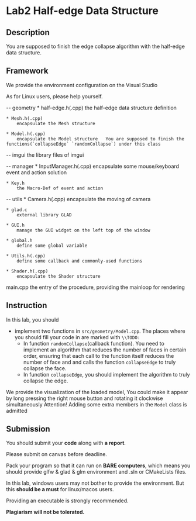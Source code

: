 # Lab2 Half-edge Data Structure

## Description
  You are supposed to finish the edge collapse algorithm with the half-edge data structure.

## Framework

We provide the environment configuration on the Visual Studio

As for Linux users, please help yourself.

-- geometry
    * half-edge.h(.cpp)
        the half-edge data structure definition

    * Mesh.h(.cpp)
        encapsulate the Mesh structure

    * Model.h(.cpp)
        encapsulate the Model structure   You are supposed to finish the functions(`collapseEdge` `randomCollapse`) under this class 

-- imgui
    the library files of imgui

-- manager
    * InputManager.h(.cpp)
        encapsulate some mouse/keyboard event and action solution

    * Key.h
        the Macro-Def of event and action

-- utils
    * Camera.h(.cpp)
        encapsulate the moving of camera

    * glad.c
        external library GLAD

    * GUI.h
        manage the GUI widget on the left top of the window

    * global.h
        define some global variable
    
    * Utils.h(.cpp)
        define some callback and commonly-used functions
    
    * Shader.h(.cpp)
        encapsulate the Shader structure

main.cpp
    the entry of the procedure, providing the mainloop for rendering

## Instruction

In this lab, you should

* implement two functions in `src/geometry/Model.cpp`. The places where you should fill your code in are marked with `\\TODO:`
  * In function `randomCollapse`(callback function). You need to implement an algorithm that reduces the number of faces in certain order, ensuring that each call to the function itself reduces the number of face and and calls the function `collapseEdge` to truly collapse the face.
  * In function `collapseEdge`, you should implement the algorithm to truly collapse the edge.

We provide the visualization of the loaded model, You could make it appear by long pressing the right mouse button and rotating it clockwise simultaneously
Attention! Adding some extra members in the `Model` class is admitted

## Submission

You should submit your **code** along with **a report**.

Please submit on canvas before deadline.

Pack your program so that it can run on **BARE computers**, which means you should provide glfw \& glad & glm environment and .sln or CMakeLists files.

In this lab, windows users may not bother to provide the environment. But this **should be a must** for linux/macos users.

Providing an executable is strongly recommended.

**Plagiarism will not be tolerated.**